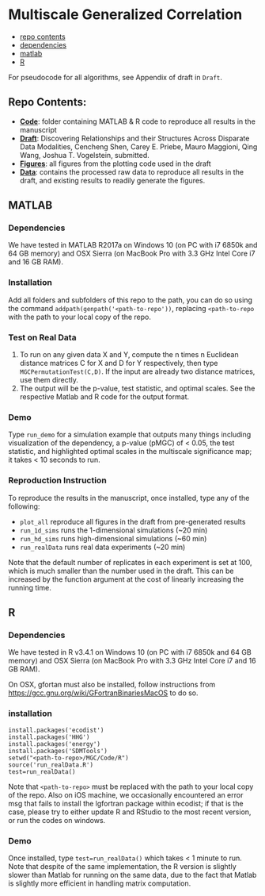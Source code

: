 # Multiscale Generalized Correlation

- [repo contents](#repo-contents)
- [dependencies](#dependencies)
- [matlab](#matlab)
- [R](#R)

For pseudocode for all algorithms, see Appendix of draft in `Draft`.


## Repo Contents:

- [**Code**](https://github.com/neurodata-papers/MGC/tree/master/Code): folder containing MATLAB & R code to reproduce all results in the manuscript
- [**Draft**](https://github.com/neurodata-papers/MGC/tree/master/Draft): Discovering Relationships and their Structures Across Disparate Data Modalities,
Cencheng Shen, Carey E. Priebe, Mauro Maggioni, Qing Wang, Joshua T. Vogelstein,
submitted.
- [**Figures**](https://github.com/neurodata-papers/MGC/tree/master/Figures):  all figures from the plotting code used in the draft
- [**Data**](https://github.com/neurodata-papers/MGC/tree/master/Data):  contains the processed raw data to reproduce all results in the draft, and existing results to readily generate the figures.





## MATLAB

### Dependencies

We have tested in MATLAB R2017a on Windows 10 (on PC with i7 6850k and 64 GB memory) and  OSX Sierra (on MacBook Pro with 3.3 GHz Intel Core i7 and 16 GB RAM).

### Installation
Add all folders and subfolders of this repo to the path, you can do so using the command `addpath(genpath('<path-to-repo'))`, replacing `<path-to-repo` with the path to your local copy of the repo.

### Test on Real Data
1. To run on any given data X and Y, compute the n times n Euclidean distance matrices C for X and D for Y respectively, then type `MGCPermutationTest(C,D)`. If the input are already two distance matrices, use them directly.
2. The output will be the p-value, test statistic, and optimal scales. See the respective Matlab and R code for the output format.

### Demo
Type  `run_demo`
for a simulation example that outputs many things including visualization of the dependency, a p-value (pMGC) of < 0.05, the test statistic, and highlighted optimal scales in the multiscale significance map; it takes < 10 seconds to run.

### Reproduction Instruction

To reproduce the results in the manuscript, once installed, type any of the following:

- `plot_all` reproduce all figures in the draft from pre-generated results
- `run_1d_sims` runs the 1-dimensional simulations (~20 min)
- `run_hd_sims` runs high-dimensional simulations (~60 min)
- `run_realData` runs real data experiments (~20 min)


Note that the default number of replicates in each experiment is set at 100, which is much smaller than the number used in the draft. This can be increased by the function argument at the cost of linearly increasing the running time.


## R

### Dependencies


We have tested in R v3.4.1 on Windows 10 (on PC with i7 6850k and 64 GB memory) and  OSX Sierra (on MacBook Pro with 3.3 GHz Intel Core i7 and 16 GB RAM).

On OSX, gfortan must also be installed, follow instructions from https://gcc.gnu.org/wiki/GFortranBinariesMacOS to do so.


### installation

```
install.packages('ecodist')
install.packages('HHG')
install.packages('energy')
install.packages('SDMTools')
setwd("<path-to-repo>/MGC/Code/R")
source('run_realData.R')
test=run_realData()
```

Note that `<path-to-repo>` must be replaced with the path to your local copy of the repo. Also on iOS machine, we occasionally encountered an error msg that fails to install the lgfortran package within ecodist; if that is the case, please try to either update R and RStudio to the most recent version, or run the codes on windows.

### Demo

Once installed, type `test=run_realData()` which takes < 1 minute to run.  Note that despite of the same implementation, the R version is slightly slower than Matlab for running on the same data, due to the fact that Matlab is slightly more efficient in handling matrix computation.
